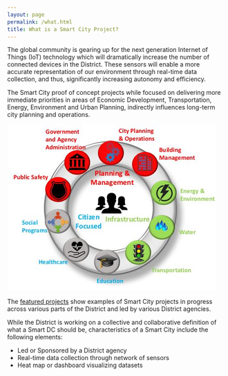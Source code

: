 ```yaml
---
layout: page
permalink: /what.html
title: What is a Smart City Project?
---
```


The global community is gearing up for the next generation Internet of Things (IoT) technology which will dramatically increase the number of connected devices in the District. These sensors will enable a more accurate representation of our environment through real-time data collection, and thus, significantly increasing autonomy and efficiency.

The Smart City proof of concept projects while focused on delivering more immediate priorities in areas of Economic Development, Transportation, Energy, Environment and Urban Planning, indirectly influences long-term city planning and operations.

<img src="assets/img/circle.jpg" alt="Smart City proof of concept projects involve twelve areas organized into three groups. Planning and management: public safety, governemt and agency administration, city planning and operations, and building management. Infrastructure: energy and environment, water, and transportation. Citizen focused: education healthcare, and social programs." />

The [featured projects](featured.html) show examples of Smart City projects in progress across various parts of the District and led by various District agencies.

While the District is working on a collective and collaborative definition of what a Smart DC should be, characteristics of a Smart City include the following elements:
* Led or Sponsored by a District agency
* Real-time data collection through network of sensors
* Heat map or dashboard visualizing datasets
